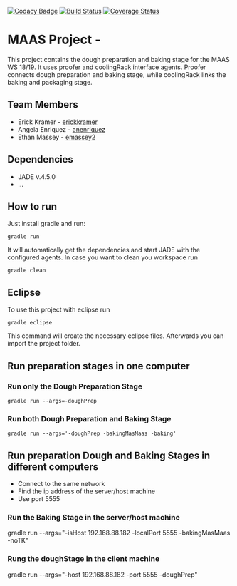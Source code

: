 [![Codacy Badge](https://api.codacy.com/project/badge/Grade/1dc6be5861c74cdf92f44356da3b9ff6)](https://app.codacy.com/app/anenriquez/ws18-project-mas_maas?utm_source=github.com&utm_medium=referral&utm_content=HBRS-MAAS/ws18-project-mas_maas&utm_campaign=Badge_Grade_Dashboard)
[![Build Status](https://travis-ci.org/HBRS-MAAS/ws18-project-mas_maas.svg?branch=master)](https://travis-ci.org/HBRS-MAAS/ws18-project-mas_maas)
[![Coverage Status](https://coveralls.io/repos/github/HBRS-MAAS/ws18-project-mas_maas/badge.svg?branch=master)](https://coveralls.io/github/HBRS-MAAS/ws18-project-mas_maas?branch=master)
# MAAS Project - <Team mas_MAAS>

This project contains the dough preparation and baking stage for the MAAS WS 18/19. It uses proofer and coolingRack interface agents. Proofer connects dough preparation and baking stage, while coolingRack links the baking and packaging stage.

## Team Members
*  Erick Kramer - [erickkramer](https://github.com/erickkramer)
*   Angela Enriquez - [anenriquez](https://github.com/anenriquez)
*   Ethan Massey - [emassey2](https://github.com/emassey2)

## Dependencies
* JADE v.4.5.0
* ...

## How to run
Just install gradle and run:

    gradle run

It will automatically get the dependencies and start JADE with the configured agents.
In case you want to clean you workspace run

    gradle clean

## Eclipse
To use this project with eclipse run

    gradle eclipse

This command will create the necessary eclipse files.
Afterwards you can import the project folder.

## Run preparation stages in one computer

### Run only the **Dough Preparation Stage**

    gradle run --args=-doughPrep

### Run both **Dough Preparation** and **Baking Stage**

    gradle run --args='-doughPrep -bakingMasMaas -baking'

## Run preparation Dough and Baking Stages in different computers

- Connect to the same network
- Find the ip address of the server/host machine
- Use port 5555

### Run the Baking Stage in the server/host machine

gradle run --args="-isHost 192.168.88.182 -localPort 5555 -bakingMasMaas -noTK"

### Rung the doughStage in the client machine

gradle run --args="-host 192.168.88.182 -port 5555 -doughPrep"
